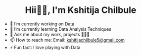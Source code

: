 <h1><div align='center'>Hii👋🏻, I'm Kshitija Chilbule</div></h1>  

- 🔭 I’m currently working on Data
- 🌱 I’m currently learning Data Analysis Techniques
- 💬 Ask me about my work, projects 🤷🏻‍♀️
- 📫 How to reach me: Email: kshitijachilbule5@gmail.com 
- ⚡ Fun fact: I love playing with Data

